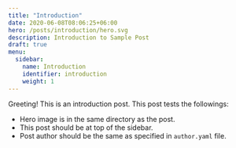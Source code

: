 ```yaml
---
title: "Introduction"
date: 2020-06-08T08:06:25+06:00
hero: /posts/introduction/hero.svg
description: Introduction to Sample Post
draft: true
menu:
  sidebar:
    name: Introduction
    identifier: introduction
    weight: 1
---
```


Greeting! This is an introduction post. This post tests the followings:

- Hero image is in the same directory as the post.
- This post should be at top of the sidebar.
- Post author should be the same as specified in `author.yaml` file.
